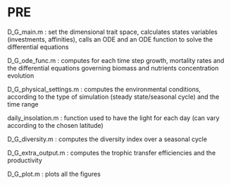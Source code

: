 # PRE

D_G_main.m : set the dimensional trait space, calculates states variables (investments, affinities), calls an ODE and an ODE function to solve the differential equations 

D_G_ode_func.m : computes for each time step growth, mortality rates and the differential equations governing biomass and nutrients concentration evolution

D_G_physical_settings.m : computes the environmental conditions, according to the type of simulation (steady state/seasonal cycle) and the time range

daily_insolation.m : function used to have the light for each day (can vary according to the chosen latitude)

D_G_diversity.m : computes the diversity index over a seasonal cycle

D_G_extra_output.m : computes the trophic transfer efficiencies and the productivity 

D_G_plot.m : plots all the figures 
